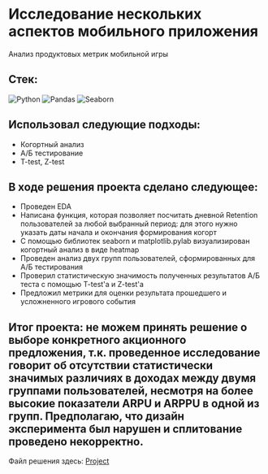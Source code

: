 # Исследование нескольких аспектов мобильного приложения
Анализ продуктовых метрик мобильной игры
## Стек:
![Python](https://img.shields.io/badge/python-3670A0?style=for-the-badge&logo=python&logoColor=ffdd54)
![Pandas](https://img.shields.io/badge/pandas-%23150458.svg?style=for-the-badge&logo=pandas&logoColor=white)
![Seaborn](https://img.shields.io/badge/Seaborn-blue?logo=seaborn&logoColor=white&style=for-the-badge)

## Использовал следующие подходы:
+ Когортный анализ
+ А/Б тестирование
+ T-test, Z-test

## В ходе решения проекта сделано следующее:
+ Проведен EDA
+ Написана функция, которая позволяет посчитать дневной Retention пользователей за любой выбранный период: для этого нужно указать даты начала и окончания формирования когорт
+ С помощью библиотек seaborn и matplotlib.pylab визуализирован когортный анализ в виде heatmap
+ Проведен анализ двух групп пользователей, сформированных для А/Б тестирования
+ Проверил статистическую значимость полученных результатов А/Б теста с помощью T-test'a и Z-test'a
+ Предложил метрики для оценки результата прошедшего и усложненного игрового события

## Итог проекта: не можем принять решение о выборе конкретного акционного предложения, т.к. проведенное исследование говорит об отсутствии статистически значимых различиях в доходах между двумя группами пользователей, несмотря на более высокие показатели ARPU и ARPPU в одной из групп. Предполагаю, что дизайн эксперимента был нарушен и сплитование проведено некорректно.

Файл решения здесь:
[Project](Final_project_var1.ipynb)
